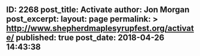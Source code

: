 ---
---
ID: 2268
post_title: Activate
author: Jon Morgan
post_excerpt:
layout: page
permalink: >
  http://www.shepherdmaplesyrupfest.org/activate/
published: true
post_date: 2018-04-26 14:43:38
---